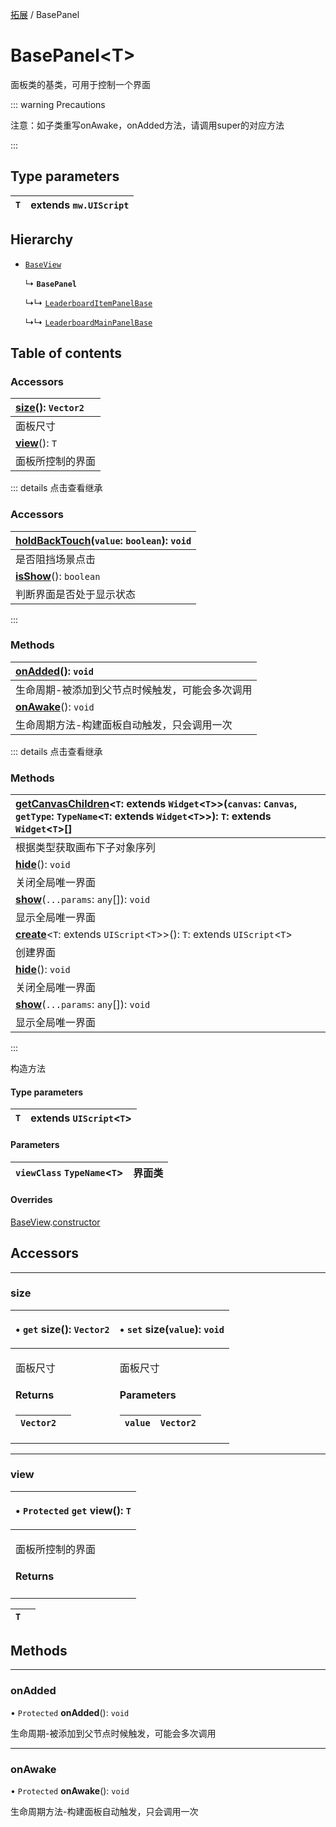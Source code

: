 [拓展](../groups/Extension.拓展.md) / BasePanel

# BasePanel<T\> <Badge type="tip" text="Class" /> <Score text="BasePanel<T\>" />

面板类的基类，可用于控制一个界面

::: warning Precautions

注意：如子类重写onAwake，onAdded方法，请调用super的对应方法

:::

## Type parameters

| `T` | extends `mw.UIScript` |
| :------ | :------ |

## Hierarchy

- [`BaseView`](mwext.BaseView.md)

  ↳ **`BasePanel`**

  ↳↳ [`LeaderboardItemPanelBase`](mwext.LeaderboardItemPanelBase.md)

  ↳↳ [`LeaderboardMainPanelBase`](mwext.LeaderboardMainPanelBase.md)

## Table of contents

### Accessors <Score text="Accessors" /> 
| **[size](mwext.BasePanel.md#size)**(): `Vector2`  |
| :-----|
| 面板尺寸|
| **[view](mwext.BasePanel.md#view)**(): `T`  |
| 面板所控制的界面|


::: details 点击查看继承
### Accessors <Score text="Accessors" /> 
| **[holdBackTouch](mwext.BaseView.md#holdbacktouch)**(`value`: `boolean`): `void`  |
| :-----|
| 是否阻挡场景点击|
| **[isShow](mwext.BaseView.md#isshow)**(): `boolean`  |
| 判断界面是否处于显示状态|
:::


### Methods <Score text="Methods" /> 
| **[onAdded](mwext.BasePanel.md#onadded)**(): `void` <Badge type="tip" text="client" />  |
| :-----|
| 生命周期-被添加到父节点时候触发，可能会多次调用|
| **[onAwake](mwext.BasePanel.md#onawake)**(): `void` <Badge type="tip" text="client" />  |
| 生命周期方法-构建面板自动触发，只会调用一次|


::: details 点击查看继承
### Methods <Score text="Methods" /> 
| **[getCanvasChildren](mwext.BaseView.md#getcanvaschildren)**<`T`: extends `Widget`<`T`\>\>(`canvas`: `Canvas`, `getType`: `TypeName`<`T`: extends `Widget`<`T`\>\>): `T`: extends `Widget`<`T`\>[] <Badge type="tip" text="client" />  |
| :-----|
| 根据类型获取画布下子对象序列|
| **[hide](mwext.BaseView.md#hide)**(): `void` <Badge type="tip" text="client" />  |
| 关闭全局唯一界面|
| **[show](mwext.BaseView.md#show)**(`...params`: `any`[]): `void` <Badge type="tip" text="client" />  |
| 显示全局唯一界面|
| **[create](mwext.BaseView.md#create)**<`T`: extends `UIScript`<`T`\>\>(): `T`: extends `UIScript`<`T`\> <Badge type="tip" text="client" />  |
| 创建界面|
| **[hide](mwext.BaseView.md#hide-1)**(): `void` <Badge type="tip" text="client" />  |
| 关闭全局唯一界面|
| **[show](mwext.BaseView.md#show-1)**(`...params`: `any`[]): `void` <Badge type="tip" text="client" />  |
| 显示全局唯一界面|
:::


构造方法

#### Type parameters

| `T` | extends `UIScript`<`T`\> |
| :------ | :------ |

#### Parameters

| `viewClass` `TypeName`<`T`\> |  界面类 |
| :------ | :------ |

#### Overrides

[BaseView](mwext.BaseView.md).[constructor](mwext.BaseView.md#constructor)

## Accessors

___

### size <Score text="size" /> 

<table class="get-set-table">
<thead><tr>
<th style="text-align: left">

• `get` **size**(): `Vector2`

</th>
<th style="text-align: left">

• `set` **size**(`value`): `void`

</th>
</tr></thead>
<tbody><tr>
<td style="text-align: left">


面板尺寸

#### Returns

| `Vector2` |  |
| :------ | :------ |


</td>
<td style="text-align: left">


面板尺寸

#### Parameters

| `value` | `Vector2` |
| :------ | :------ |



</td>
</tr></tbody>
</table>

___

### view <Score text="view" /> 

<table class="get-set-table">
<thead><tr>
<th style="text-align: left">

• `Protected` `get` **view**(): `T`

</th>
</tr></thead>
<tbody><tr>
<td style="text-align: left">


面板所控制的界面

#### Returns

</td>
</tr></tbody>
</table>

| `T` |  |
| :------ | :------ |

## Methods

___

### onAdded <Score text="onAdded" /> 

• `Protected` **onAdded**(): `void` <Badge type="tip" text="client" />

生命周期-被添加到父节点时候触发，可能会多次调用


___

### onAwake <Score text="onAwake" /> 

• `Protected` **onAwake**(): `void` <Badge type="tip" text="client" />

生命周期方法-构建面板自动触发，只会调用一次

